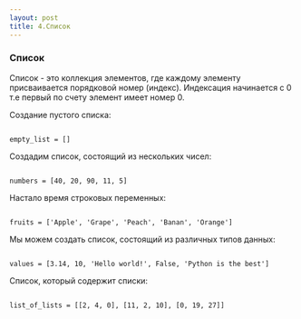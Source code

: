 ```yaml
---
layout: post
title: 4.Список
---
```


### Список
Список - это коллекция элементов, где каждому элементу присваивается порядковой номер (индекс). Индексация начинается с 0 т.е первый по счету элемент имеет номер 0.

Создание пустого списка:

<pre><code data-language="python">
empty_list = []
</code></pre>

Создадим список, состоящий из нескольких чисел:

<pre><code data-language="python">
numbers = [40, 20, 90, 11, 5]
</code></pre>

Настало время строковых переменных:

<pre><code data-language="python">
fruits = ['Apple', 'Grape', 'Peach', 'Banan', 'Orange']
</code></pre>

Мы можем создать список, состоящий из различных типов данных:

<pre><code data-language="python">
values = [3.14, 10, 'Hello world!', False, 'Python is the best']
</code></pre>

Список, который содержит списки:

<pre><code data-language="python">
list_of_lists = [[2, 4, 0], [11, 2, 10], [0, 19, 27]]
</code></pre>
